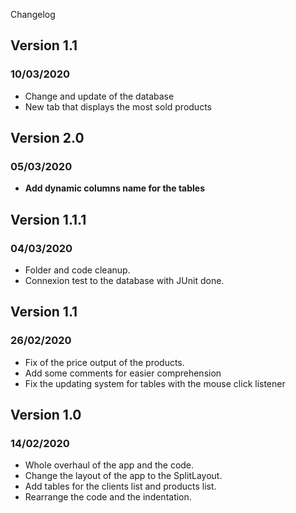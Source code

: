  Changelog

## Version 1.1

### 10/03/2020

- Change and update of the database
- New tab that displays the most sold products

## Version 2.0

### 05/03/2020

- **Add dynamic columns name for the tables**

## Version 1.1.1

### 04/03/2020

- Folder and code cleanup.
- Connexion test to the database with JUnit done.

## Version 1.1

### 26/02/2020

- Fix of the price output of the products.
- Add some comments for easier comprehension
- Fix the updating system for tables with the mouse click listener

## Version 1.0

### 14/02/2020

- Whole overhaul of the app and the code.
- Change the layout of the app to the SplitLayout.
- Add tables for the clients list and products list.
- Rearrange the code and the indentation.
